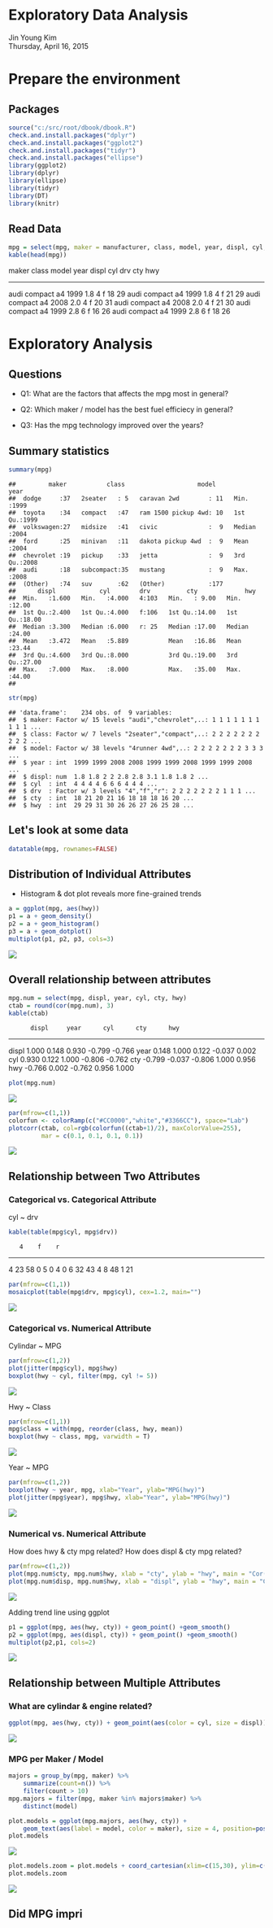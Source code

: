 # Exploratory Data Analysis
Jin Young Kim  
Thursday, April 16, 2015  

# Prepare the environment
## Packages

```r
source("c:/src/root/dbook/dbook.R")
check.and.install.packages("dplyr")
check.and.install.packages("ggplot2")
check.and.install.packages("tidyr")
check.and.install.packages("ellipse")
library(ggplot2)
library(dplyr)
library(ellipse)
library(tidyr)
library(DT)
library(knitr)
```

## Read Data


```r
mpg = select(mpg, maker = manufacturer, class, model, year, displ, cyl, drv, cty, hwy)
kable(head(mpg))
```



maker   class     model    year   displ   cyl  drv    cty   hwy
------  --------  ------  -----  ------  ----  ----  ----  ----
audi    compact   a4       1999     1.8     4  f       18    29
audi    compact   a4       1999     1.8     4  f       21    29
audi    compact   a4       2008     2.0     4  f       20    31
audi    compact   a4       2008     2.0     4  f       21    30
audi    compact   a4       1999     2.8     6  f       16    26
audi    compact   a4       1999     2.8     6  f       18    26

# Exploratory Analysis
## Questions

* Q1: What are the factors that affects the mpg most in general?

* Q2: Which maker / model has the best fuel efficiecy in general?

* Q3: Has the mpg technology improved over the years?

## Summary statistics


```r
summary(mpg)
```

```
##         maker           class                    model          year     
##  dodge     :37   2seater   : 5   caravan 2wd        : 11   Min.   :1999  
##  toyota    :34   compact   :47   ram 1500 pickup 4wd: 10   1st Qu.:1999  
##  volkswagen:27   midsize   :41   civic              :  9   Median :2004  
##  ford      :25   minivan   :11   dakota pickup 4wd  :  9   Mean   :2004  
##  chevrolet :19   pickup    :33   jetta              :  9   3rd Qu.:2008  
##  audi      :18   subcompact:35   mustang            :  9   Max.   :2008  
##  (Other)   :74   suv       :62   (Other)            :177                 
##      displ            cyl        drv          cty             hwy       
##  Min.   :1.600   Min.   :4.000   4:103   Min.   : 9.00   Min.   :12.00  
##  1st Qu.:2.400   1st Qu.:4.000   f:106   1st Qu.:14.00   1st Qu.:18.00  
##  Median :3.300   Median :6.000   r: 25   Median :17.00   Median :24.00  
##  Mean   :3.472   Mean   :5.889           Mean   :16.86   Mean   :23.44  
##  3rd Qu.:4.600   3rd Qu.:8.000           3rd Qu.:19.00   3rd Qu.:27.00  
##  Max.   :7.000   Max.   :8.000           Max.   :35.00   Max.   :44.00  
## 
```

```r
str(mpg)
```

```
## 'data.frame':	234 obs. of  9 variables:
##  $ maker: Factor w/ 15 levels "audi","chevrolet",..: 1 1 1 1 1 1 1 1 1 1 ...
##  $ class: Factor w/ 7 levels "2seater","compact",..: 2 2 2 2 2 2 2 2 2 2 ...
##  $ model: Factor w/ 38 levels "4runner 4wd",..: 2 2 2 2 2 2 2 3 3 3 ...
##  $ year : int  1999 1999 2008 2008 1999 1999 2008 1999 1999 2008 ...
##  $ displ: num  1.8 1.8 2 2 2.8 2.8 3.1 1.8 1.8 2 ...
##  $ cyl  : int  4 4 4 4 6 6 6 4 4 4 ...
##  $ drv  : Factor w/ 3 levels "4","f","r": 2 2 2 2 2 2 2 1 1 1 ...
##  $ cty  : int  18 21 20 21 16 18 18 18 16 20 ...
##  $ hwy  : int  29 29 31 30 26 26 27 26 25 28 ...
```


## Let's look at some data


```r
datatable(mpg, rownames=FALSE)
```

<!--html_preserve--><div id="htmlwidget-4502" style="width:100%;height:auto;" class="datatables"></div>
<script type="application/json" data-for="htmlwidget-4502">{"x":{"data":[["audi","audi","audi","audi","audi","audi","audi","audi","audi","audi","audi","audi","audi","audi","audi","audi","audi","audi","chevrolet","chevrolet","chevrolet","chevrolet","chevrolet","chevrolet","chevrolet","chevrolet","chevrolet","chevrolet","chevrolet","chevrolet","chevrolet","chevrolet","chevrolet","chevrolet","chevrolet","chevrolet","chevrolet","dodge","dodge","dodge","dodge","dodge","dodge","dodge","dodge","dodge","dodge","dodge","dodge","dodge","dodge","dodge","dodge","dodge","dodge","dodge","dodge","dodge","dodge","dodge","dodge","dodge","dodge","dodge","dodge","dodge","dodge","dodge","dodge","dodge","dodge","dodge","dodge","dodge","ford","ford","ford","ford","ford","ford","ford","ford","ford","ford","ford","ford","ford","ford","ford","ford","ford","ford","ford","ford","ford","ford","ford","ford","ford","honda","honda","honda","honda","honda","honda","honda","honda","honda","hyundai","hyundai","hyundai","hyundai","hyundai","hyundai","hyundai","hyundai","hyundai","hyundai","hyundai","hyundai","hyundai","hyundai","jeep","jeep","jeep","jeep","jeep","jeep","jeep","jeep","land rover","land rover","land rover","land rover","lincoln","lincoln","lincoln","mercury","mercury","mercury","mercury","nissan","nissan","nissan","nissan","nissan","nissan","nissan","nissan","nissan","nissan","nissan","nissan","nissan","pontiac","pontiac","pontiac","pontiac","pontiac","subaru","subaru","subaru","subaru","subaru","subaru","subaru","subaru","subaru","subaru","subaru","subaru","subaru","subaru","toyota","toyota","toyota","toyota","toyota","toyota","toyota","toyota","toyota","toyota","toyota","toyota","toyota","toyota","toyota","toyota","toyota","toyota","toyota","toyota","toyota","toyota","toyota","toyota","toyota","toyota","toyota","toyota","toyota","toyota","toyota","toyota","toyota","toyota","volkswagen","volkswagen","volkswagen","volkswagen","volkswagen","volkswagen","volkswagen","volkswagen","volkswagen","volkswagen","volkswagen","volkswagen","volkswagen","volkswagen","volkswagen","volkswagen","volkswagen","volkswagen","volkswagen","volkswagen","volkswagen","volkswagen","volkswagen","volkswagen","volkswagen","volkswagen","volkswagen"],["compact","compact","compact","compact","compact","compact","compact","compact","compact","compact","compact","compact","compact","compact","compact","midsize","midsize","midsize","suv","suv","suv","suv","suv","2seater","2seater","2seater","2seater","2seater","suv","suv","suv","suv","midsize","midsize","midsize","midsize","midsize","minivan","minivan","minivan","minivan","minivan","minivan","minivan","minivan","minivan","minivan","minivan","pickup","pickup","pickup","pickup","pickup","pickup","pickup","pickup","pickup","suv","suv","suv","suv","suv","suv","suv","pickup","pickup","pickup","pickup","pickup","pickup","pickup","pickup","pickup","pickup","suv","suv","suv","suv","suv","suv","suv","suv","suv","pickup","pickup","pickup","pickup","pickup","pickup","pickup","subcompact","subcompact","subcompact","subcompact","subcompact","subcompact","subcompact","subcompact","subcompact","subcompact","subcompact","subcompact","subcompact","subcompact","subcompact","subcompact","subcompact","subcompact","midsize","midsize","midsize","midsize","midsize","midsize","midsize","subcompact","subcompact","subcompact","subcompact","subcompact","subcompact","subcompact","suv","suv","suv","suv","suv","suv","suv","suv","suv","suv","suv","suv","suv","suv","suv","suv","suv","suv","suv","compact","compact","midsize","midsize","midsize","midsize","midsize","midsize","midsize","suv","suv","suv","suv","midsize","midsize","midsize","midsize","midsize","suv","suv","suv","suv","suv","suv","subcompact","subcompact","subcompact","subcompact","compact","compact","compact","compact","suv","suv","suv","suv","suv","suv","midsize","midsize","midsize","midsize","midsize","midsize","midsize","compact","compact","compact","compact","compact","compact","compact","compact","compact","compact","compact","compact","suv","suv","pickup","pickup","pickup","pickup","pickup","pickup","pickup","compact","compact","compact","compact","compact","compact","compact","compact","compact","compact","compact","compact","compact","compact","subcompact","subcompact","subcompact","subcompact","subcompact","subcompact","midsize","midsize","midsize","midsize","midsize","midsize","midsize"],["a4","a4","a4","a4","a4","a4","a4","a4 quattro","a4 quattro","a4 quattro","a4 quattro","a4 quattro","a4 quattro","a4 quattro","a4 quattro","a6 quattro","a6 quattro","a6 quattro","c1500 suburban 2wd","c1500 suburban 2wd","c1500 suburban 2wd","c1500 suburban 2wd","c1500 suburban 2wd","corvette","corvette","corvette","corvette","corvette","k1500 tahoe 4wd","k1500 tahoe 4wd","k1500 tahoe 4wd","k1500 tahoe 4wd","malibu","malibu","malibu","malibu","malibu","caravan 2wd","caravan 2wd","caravan 2wd","caravan 2wd","caravan 2wd","caravan 2wd","caravan 2wd","caravan 2wd","caravan 2wd","caravan 2wd","caravan 2wd","dakota pickup 4wd","dakota pickup 4wd","dakota pickup 4wd","dakota pickup 4wd","dakota pickup 4wd","dakota pickup 4wd","dakota pickup 4wd","dakota pickup 4wd","dakota pickup 4wd","durango 4wd","durango 4wd","durango 4wd","durango 4wd","durango 4wd","durango 4wd","durango 4wd","ram 1500 pickup 4wd","ram 1500 pickup 4wd","ram 1500 pickup 4wd","ram 1500 pickup 4wd","ram 1500 pickup 4wd","ram 1500 pickup 4wd","ram 1500 pickup 4wd","ram 1500 pickup 4wd","ram 1500 pickup 4wd","ram 1500 pickup 4wd","expedition 2wd","expedition 2wd","expedition 2wd","explorer 4wd","explorer 4wd","explorer 4wd","explorer 4wd","explorer 4wd","explorer 4wd","f150 pickup 4wd","f150 pickup 4wd","f150 pickup 4wd","f150 pickup 4wd","f150 pickup 4wd","f150 pickup 4wd","f150 pickup 4wd","mustang","mustang","mustang","mustang","mustang","mustang","mustang","mustang","mustang","civic","civic","civic","civic","civic","civic","civic","civic","civic","sonata","sonata","sonata","sonata","sonata","sonata","sonata","tiburon","tiburon","tiburon","tiburon","tiburon","tiburon","tiburon","grand cherokee 4wd","grand cherokee 4wd","grand cherokee 4wd","grand cherokee 4wd","grand cherokee 4wd","grand cherokee 4wd","grand cherokee 4wd","grand cherokee 4wd","range rover","range rover","range rover","range rover","navigator 2wd","navigator 2wd","navigator 2wd","mountaineer 4wd","mountaineer 4wd","mountaineer 4wd","mountaineer 4wd","altima","altima","altima","altima","altima","altima","maxima","maxima","maxima","pathfinder 4wd","pathfinder 4wd","pathfinder 4wd","pathfinder 4wd","grand prix","grand prix","grand prix","grand prix","grand prix","forester awd","forester awd","forester awd","forester awd","forester awd","forester awd","impreza awd","impreza awd","impreza awd","impreza awd","impreza awd","impreza awd","impreza awd","impreza awd","4runner 4wd","4runner 4wd","4runner 4wd","4runner 4wd","4runner 4wd","4runner 4wd","camry","camry","camry","camry","camry","camry","camry","camry solara","camry solara","camry solara","camry solara","camry solara","camry solara","camry solara","corolla","corolla","corolla","corolla","corolla","land cruiser wagon 4wd","land cruiser wagon 4wd","toyota tacoma 4wd","toyota tacoma 4wd","toyota tacoma 4wd","toyota tacoma 4wd","toyota tacoma 4wd","toyota tacoma 4wd","toyota tacoma 4wd","gti","gti","gti","gti","gti","jetta","jetta","jetta","jetta","jetta","jetta","jetta","jetta","jetta","new beetle","new beetle","new beetle","new beetle","new beetle","new beetle","passat","passat","passat","passat","passat","passat","passat"],[1999,1999,2008,2008,1999,1999,2008,1999,1999,2008,2008,1999,1999,2008,2008,1999,2008,2008,2008,2008,2008,1999,2008,1999,1999,2008,2008,2008,2008,2008,1999,1999,1999,2008,1999,2008,2008,1999,1999,1999,1999,2008,2008,2008,1999,1999,2008,2008,2008,2008,1999,1999,2008,2008,2008,1999,1999,1999,2008,2008,2008,1999,2008,1999,2008,2008,2008,2008,2008,2008,1999,1999,2008,1999,1999,1999,2008,1999,1999,1999,2008,2008,1999,1999,1999,1999,1999,2008,1999,2008,1999,1999,2008,2008,1999,1999,2008,2008,2008,1999,1999,1999,1999,1999,2008,2008,2008,2008,1999,1999,2008,2008,1999,1999,2008,1999,1999,2008,2008,2008,2008,2008,2008,2008,1999,1999,2008,2008,2008,2008,1999,2008,2008,1999,1999,1999,2008,1999,2008,2008,1999,1999,1999,2008,2008,2008,2008,1999,1999,2008,1999,1999,2008,2008,1999,1999,1999,2008,2008,1999,1999,2008,2008,2008,2008,1999,1999,1999,1999,2008,2008,2008,2008,1999,1999,1999,1999,2008,2008,1999,1999,2008,2008,1999,1999,2008,1999,1999,2008,2008,1999,1999,2008,1999,1999,1999,2008,2008,1999,2008,1999,1999,2008,1999,1999,2008,2008,1999,1999,2008,2008,1999,1999,1999,1999,2008,2008,2008,2008,1999,1999,1999,1999,1999,1999,2008,2008,1999,1999,2008,2008,1999,1999,2008],[1.8,1.8,2,2,2.8,2.8,3.1,1.8,1.8,2,2,2.8,2.8,3.1,3.1,2.8,3.1,4.2,5.3,5.3,5.3,5.7,6,5.7,5.7,6.2,6.2,7,5.3,5.3,5.7,6.5,2.4,2.4,3.1,3.5,3.6,2.4,3,3.3,3.3,3.3,3.3,3.3,3.8,3.8,3.8,4,3.7,3.7,3.9,3.9,4.7,4.7,4.7,5.2,5.2,3.9,4.7,4.7,4.7,5.2,5.7,5.9,4.7,4.7,4.7,4.7,4.7,4.7,5.2,5.2,5.7,5.9,4.6,5.4,5.4,4,4,4,4,4.6,5,4.2,4.2,4.6,4.6,4.6,5.4,5.4,3.8,3.8,4,4,4.6,4.6,4.6,4.6,5.4,1.6,1.6,1.6,1.6,1.6,1.8,1.8,1.8,2,2.4,2.4,2.4,2.4,2.5,2.5,3.3,2,2,2,2,2.7,2.7,2.7,3,3.7,4,4.7,4.7,4.7,5.7,6.1,4,4.2,4.4,4.6,5.4,5.4,5.4,4,4,4.6,5,2.4,2.4,2.5,2.5,3.5,3.5,3,3,3.5,3.3,3.3,4,5.6,3.1,3.8,3.8,3.8,5.3,2.5,2.5,2.5,2.5,2.5,2.5,2.2,2.2,2.5,2.5,2.5,2.5,2.5,2.5,2.7,2.7,3.4,3.4,4,4.7,2.2,2.2,2.4,2.4,3,3,3.5,2.2,2.2,2.4,2.4,3,3,3.3,1.8,1.8,1.8,1.8,1.8,4.7,5.7,2.7,2.7,2.7,3.4,3.4,4,4,2,2,2,2,2.8,1.9,2,2,2,2,2.5,2.5,2.8,2.8,1.9,1.9,2,2,2.5,2.5,1.8,1.8,2,2,2.8,2.8,3.6],[4,4,4,4,6,6,6,4,4,4,4,6,6,6,6,6,6,8,8,8,8,8,8,8,8,8,8,8,8,8,8,8,4,4,6,6,6,4,6,6,6,6,6,6,6,6,6,6,6,6,6,6,8,8,8,8,8,6,8,8,8,8,8,8,8,8,8,8,8,8,8,8,8,8,8,8,8,6,6,6,6,8,8,6,6,8,8,8,8,8,6,6,6,6,8,8,8,8,8,4,4,4,4,4,4,4,4,4,4,4,4,4,6,6,6,4,4,4,4,6,6,6,6,6,6,8,8,8,8,8,8,8,8,8,8,8,8,6,6,8,8,4,4,4,4,6,6,6,6,6,6,6,6,8,6,6,6,6,8,4,4,4,4,4,4,4,4,4,4,4,4,4,4,4,4,6,6,6,8,4,4,4,4,6,6,6,4,4,4,4,6,6,6,4,4,4,4,4,8,8,4,4,4,6,6,6,6,4,4,4,4,6,4,4,4,4,4,5,5,6,6,4,4,4,4,5,5,4,4,4,4,6,6,6],["f","f","f","f","f","f","f","4","4","4","4","4","4","4","4","4","4","4","r","r","r","r","r","r","r","r","r","r","4","4","4","4","f","f","f","f","f","f","f","f","f","f","f","f","f","f","f","f","4","4","4","4","4","4","4","4","4","4","4","4","4","4","4","4","4","4","4","4","4","4","4","4","4","4","r","r","r","4","4","4","4","4","4","4","4","4","4","4","4","4","r","r","r","r","r","r","r","r","r","f","f","f","f","f","f","f","f","f","f","f","f","f","f","f","f","f","f","f","f","f","f","f","4","4","4","4","4","4","4","4","4","4","4","4","r","r","r","4","4","4","4","f","f","f","f","f","f","f","f","f","4","4","4","4","f","f","f","f","f","4","4","4","4","4","4","4","4","4","4","4","4","4","4","4","4","4","4","4","4","f","f","f","f","f","f","f","f","f","f","f","f","f","f","f","f","f","f","f","4","4","4","4","4","4","4","4","4","f","f","f","f","f","f","f","f","f","f","f","f","f","f","f","f","f","f","f","f","f","f","f","f","f","f","f"],[18,21,20,21,16,18,18,18,16,20,19,15,17,17,15,15,17,16,14,11,14,13,12,16,15,16,15,15,14,11,11,14,19,22,18,18,17,18,17,16,16,17,17,11,15,15,16,16,15,14,13,14,14,14,9,11,11,13,13,9,13,11,13,11,12,9,13,13,12,9,11,11,13,11,11,11,12,14,15,14,13,13,13,14,14,13,13,13,11,13,18,18,17,16,15,15,15,15,14,28,24,25,23,24,26,25,24,21,18,18,21,21,18,18,19,19,19,20,20,17,16,17,17,15,15,14,9,14,13,11,11,12,12,11,11,11,12,14,13,13,13,21,19,23,23,19,19,18,19,19,14,15,14,12,18,16,17,18,16,18,18,20,19,20,18,21,19,19,19,20,20,19,20,15,16,15,15,16,14,21,21,21,21,18,18,19,21,21,21,22,18,18,18,24,24,26,28,26,11,13,15,16,17,15,15,15,16,21,19,21,22,17,33,21,19,22,21,21,21,16,17,35,29,21,19,20,20,21,18,19,21,16,18,17],[29,29,31,30,26,26,27,26,25,28,27,25,25,25,25,24,25,23,20,15,20,17,17,26,23,26,25,24,19,14,15,17,27,30,26,29,26,24,24,22,22,24,24,17,22,21,23,23,19,18,17,17,19,19,12,17,15,17,17,12,17,16,18,15,16,12,17,17,16,12,15,16,17,15,17,17,18,17,19,17,19,19,17,17,17,16,16,17,15,17,26,25,26,24,21,22,23,22,20,33,32,32,29,32,34,36,36,29,26,27,30,31,26,26,28,26,29,28,27,24,24,24,22,19,20,17,12,19,18,14,15,18,18,15,17,16,18,17,19,19,17,29,27,31,32,27,26,26,25,25,17,17,20,18,26,26,27,28,25,25,24,27,25,26,23,26,26,26,26,25,27,25,27,20,20,19,17,20,17,29,27,31,31,26,26,28,27,29,31,31,26,26,27,30,33,35,37,35,15,18,20,20,22,17,19,18,20,29,26,29,29,24,44,29,26,29,29,29,29,23,24,44,41,29,26,28,29,29,29,28,29,26,26,26]],"container":"<table class=\"display\">\n  <thead>\n    <tr>\n      <th>maker</th>\n      <th>class</th>\n      <th>model</th>\n      <th>year</th>\n      <th>displ</th>\n      <th>cyl</th>\n      <th>drv</th>\n      <th>cty</th>\n      <th>hwy</th>\n    </tr>\n  </thead>\n</table>","options":{"columnDefs":[{"className":"dt-right","targets":[3,4,5,7,8]}],"order":[],"autoWidth":false},"callback":"function(table) {\nreturn table;\n}","filter":"none"},"evals":["callback"]}</script><!--/html_preserve-->


## Distribution of Individual Attributes

* Histogram & dot plot reveals more fine-grained trends


```r
a = ggplot(mpg, aes(hwy)) 
p1 = a + geom_density()
p2 = a + geom_histogram()
p3 = a + geom_dotplot()
multiplot(p1, p2, p3, cols=3)
```

![](dbook_eda_mpg_files/figure-html/unnamed-chunk-5-1.png) 


## Overall relationship between attributes


```r
mpg.num = select(mpg, displ, year, cyl, cty, hwy)
ctab = round(cor(mpg.num), 3)
kable(ctab)
```

          displ     year      cyl      cty      hwy
------  -------  -------  -------  -------  -------
displ     1.000    0.148    0.930   -0.799   -0.766
year      0.148    1.000    0.122   -0.037    0.002
cyl       0.930    0.122    1.000   -0.806   -0.762
cty      -0.799   -0.037   -0.806    1.000    0.956
hwy      -0.766    0.002   -0.762    0.956    1.000

```r
plot(mpg.num)
```

![](dbook_eda_mpg_files/figure-html/unnamed-chunk-6-1.png) 


```r
par(mfrow=c(1,1))
colorfun <- colorRamp(c("#CC0000","white","#3366CC"), space="Lab")
plotcorr(ctab, col=rgb(colorfun((ctab+1)/2), maxColorValue=255),
         mar = c(0.1, 0.1, 0.1, 0.1))
```

![](dbook_eda_mpg_files/figure-html/unnamed-chunk-7-1.png) 

## Relationship between Two Attributes

### Categorical vs. Categorical Attribute

cyl ~ drv


```r
kable(table(mpg$cyl, mpg$drv))
```

       4    f    r
---  ---  ---  ---
4     23   58    0
5      0    4    0
6     32   43    4
8     48    1   21

```r
par(mfrow=c(1,1))
mosaicplot(table(mpg$drv, mpg$cyl), cex=1.2, main="")
```

![](dbook_eda_mpg_files/figure-html/unnamed-chunk-8-1.png) 

### Categorical vs. Numerical Attribute


Cylindar ~ MPG


```r
par(mfrow=c(1,2))
plot(jitter(mpg$cyl), mpg$hwy)
boxplot(hwy ~ cyl, filter(mpg, cyl != 5))
```

![](dbook_eda_mpg_files/figure-html/unnamed-chunk-9-1.png) 

Hwy ~ Class


```r
par(mfrow=c(1,1))
mpg$class = with(mpg, reorder(class, hwy, mean))
boxplot(hwy ~ class, mpg, varwidth = T)
```

![](dbook_eda_mpg_files/figure-html/unnamed-chunk-10-1.png) 

Year ~ MPG


```r
par(mfrow=c(1,2))
boxplot(hwy ~ year, mpg, xlab="Year", ylab="MPG(hwy)")
plot(jitter(mpg$year), mpg$hwy, xlab="Year", ylab="MPG(hwy)")
```

![](dbook_eda_mpg_files/figure-html/unnamed-chunk-11-1.png) 


### Numerical vs. Numerical Attribute

How does hwy & cty mpg related?
How does displ & cty mpg related?


```r
par(mfrow=c(1,2))
plot(mpg.num$cty, mpg.num$hwy, xlab = "cty", ylab = "hwy", main = "Cor(cty,hwy)=0.956")
plot(mpg.num$disp, mpg.num$hwy, xlab = "displ", ylab = "hwy", main = "Cor(displ,hwy)=-0.766")
```

![](dbook_eda_mpg_files/figure-html/unnamed-chunk-12-1.png) 

Adding trend line using ggplot


```r
p1 = ggplot(mpg, aes(hwy, cty)) + geom_point() +geom_smooth()
p2 = ggplot(mpg, aes(displ, cty)) + geom_point() +geom_smooth()
multiplot(p2,p1, cols=2)
```

![](dbook_eda_mpg_files/figure-html/unnamed-chunk-13-1.png) 

## Relationship between Multiple Attributes

### What are cylindar & engine related?


```r
ggplot(mpg, aes(hwy, cty)) + geom_point(aes(color = cyl, size = displ))
```

![](dbook_eda_mpg_files/figure-html/unnamed-chunk-14-1.png) 

### MPG per Maker / Model 


```r
majors = group_by(mpg, maker) %>% 
	summarize(count=n()) %>% 
	filter(count > 10)
mpg.majors = filter(mpg, maker %in% majors$maker) %>% 
	distinct(model)

plot.models = ggplot(mpg.majors, aes(hwy, cty)) + 
	geom_text(aes(label = model, color = maker), size = 4, position=position_jitter(width=1, height=2))
plot.models
```

![](dbook_eda_mpg_files/figure-html/unnamed-chunk-15-1.png) 

```r
plot.models.zoom = plot.models + coord_cartesian(xlim=c(15,30), ylim=c(10,25))
plot.models.zoom
```

![](dbook_eda_mpg_files/figure-html/unnamed-chunk-15-2.png) 

## Did MPG impri
